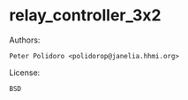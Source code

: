 # relay_controller_3x2

Authors:

    Peter Polidoro <polidorop@janelia.hhmi.org>

License:

    BSD

